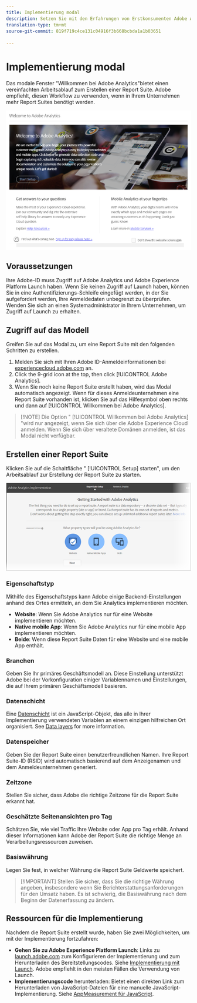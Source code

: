 ```yaml
---
title: Implementierung modal
description: Setzen Sie mit den Erfahrungen von Erstkonsumenten Adobe Analytics-Implementierungen um.
translation-type: tm+mt
source-git-commit: 819f719c4ce131c04916f3b668bcbda1a1b03651

---
```



# Implementierung modal

<!-- https://activation.adobedtm.com/index.php?redirected=1 -->

Das modale Fenster &quot;Willkommen bei Adobe Analytics&quot;bietet einen vereinfachten Arbeitsablauf zum Erstellen einer Report Suite. Adobe empfiehlt, diesen Workflow zu verwenden, wenn in Ihrem Unternehmen mehr Report Suites benötigt werden.

![Modal-Screenshot](assets/implementation-modal.png)

## Voraussetzungen

Ihre Adobe-ID muss Zugriff auf Adobe Analytics und Adobe Experience Platform Launch haben. Wenn Sie keinen Zugriff auf Launch haben, können Sie in eine Authentifizierungs-Schleife eingefügt werden, in der Sie aufgefordert werden, Ihre Anmeldedaten unbegrenzt zu überprüfen. Wenden Sie sich an einen Systemadministrator in Ihrem Unternehmen, um Zugriff auf Launch zu erhalten.

## Zugriff auf das Modell

Greifen Sie auf das Modal zu, um eine Report Suite mit den folgenden Schritten zu erstellen.

1. Melden Sie sich mit Ihren Adobe ID-Anmeldeinformationen bei [experiencecloud.adobe.com](https://experiencecloud.adobe.com) an.
2. Click the 9-grid icon at the top, then click [!UICONTROL Adobe Analytics].
3. Wenn Sie noch keine Report Suite erstellt haben, wird das Modal automatisch angezeigt. Wenn für dieses Anmeldeunternehmen eine Report Suite vorhanden ist, klicken Sie auf das Hilfesymbol oben rechts und dann auf [!UICONTROL Willkommen bei Adobe Analytics].

> [!NOTE] Die Option &quot; [!UICONTROL Willkommen bei Adobe Analytics] &quot;wird nur angezeigt, wenn Sie sich über die Adobe Experience Cloud anmelden. Wenn Sie sich über veraltete Domänen anmelden, ist das Modal nicht verfügbar.

## Erstellen einer Report Suite

Klicken Sie auf die Schaltfläche &quot; [!UICONTROL Setup] starten&quot;, um den Arbeitsablauf zur Erstellung der Report Suite zu starten.

![RS-Assistent](assets/analytics-implementation-rs-wizard.png)

### Eigenschaftstyp

Mithilfe des Eigenschaftstyps kann Adobe einige Backend-Einstellungen anhand des Ortes ermitteln, an dem Sie Analytics implementieren möchten.

* **Website**: Wenn Sie Adobe Analytics nur für eine Website implementieren möchten.
* **Native mobile App**: Wenn Sie Adobe Analytics nur für eine mobile App implementieren möchten.
* **Beide**: Wenn diese Report Suite Daten für eine Website und eine mobile App enthält.

### Branchen

Geben Sie Ihr primäres Geschäftsmodell an. Diese Einstellung unterstützt Adobe bei der Vorkonfiguration einiger Variablennamen und Einstellungen, die auf Ihrem primären Geschäftsmodell basieren.

### Datenschicht

Eine [Datenschicht](data-layer.md) ist ein JavaScript-Objekt, das alle in Ihrer Implementierung verwendeten Variablen an einem einzigen hilfreichen Ort organisiert. See [Data layers](data-layer.md) for more information.

### Datenspeicher

Geben Sie der Report Suite einen benutzerfreundlichen Namen. Ihre Report Suite-ID (RSID) wird automatisch basierend auf dem Anzeigenamen und dem Anmeldeunternehmen generiert.

### Zeitzone

Stellen Sie sicher, dass Adobe die richtige Zeitzone für die Report Suite erkannt hat.

### Geschätzte Seitenansichten pro Tag

Schätzen Sie, wie viel Traffic Ihre Website oder App pro Tag erhält. Anhand dieser Informationen kann Adobe der Report Suite die richtige Menge an Verarbeitungsressourcen zuweisen.

### Basiswährung

Legen Sie fest, in welcher Währung die Report Suite Geldwerte speichert.

> [!IMPORTANT] Stellen Sie sicher, dass Sie die richtige Währung angeben, insbesondere wenn Sie Berichterstattungsanforderungen für den Umsatz haben. Es ist schwierig, die Basiswährung nach dem Beginn der Datenerfassung zu ändern.

## Ressourcen für die Implementierung

Nachdem die Report Suite erstellt wurde, haben Sie zwei Möglichkeiten, um mit der Implementierung fortzufahren:

* **Gehen Sie zu Adobe Experience Platform Launch**: Links zu [launch.adobe.com](https://launch.adobe.com) zum Konfigurieren der Implementierung und zum Herunterladen des Bereitstellungscodes. Siehe [Implementierung mit Launch](../launch/overview.md). Adobe empfiehlt in den meisten Fällen die Verwendung von Launch.
* **Implementierungscode** herunterladen: Bietet einen direkten Link zum Herunterladen von JavaScript-Dateien für eine manuelle JavaScript-Implementierung. Siehe [AppMeasurement für JavaScript](../js/overview.md).
